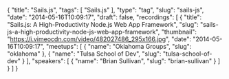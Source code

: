 {
  "title": "Sails.js",
  "tags": [
    "Sails.js"
  ],
  "type": "tag",
  "slug": "sails-js",
  "date": "2014-05-16T10:09:17",
  "draft": false,
  "recordings": [
    {
      "title": "Sails.js: A High-Productivity Node.js Web App Framework",
      "slug": "sails-js-a-high-productivity-node-js-web-app-framework",
      "thumbnail": "https://i.vimeocdn.com/video/482027486_295x166.jpg",
      "date": "2014-05-16T10:09:17",
      "meetups": [
        {
          "name": "Oklahoma Groups",
          "slug": "oklahoma"
        },
        {
          "name": "Tulsa School of Dev",
          "slug": "tulsa-school-of-dev"
        }
      ],
      "speakers": [
        {
          "name": "Brian Sullivan",
          "slug": "brian-sullivan"
        }
      ]
    }
  ]
}
